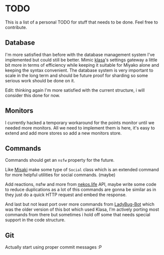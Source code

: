 # TODO
This is a list of a personal TODO for stuff that needs to be done. Feel free to contribute.

## Database
I'm more satisfied than before with the database management system I've implemented but could still be better. Mimic [klasa](https://github.com/dirigeants/klasa)'s settings gateway a little bit more in terms of efficiency while keeping it suitable for Miyako alone and keeping the syntax convenient. The database system is very important to scale in the long term and should be future proof for sharding so some serious work should be done on it.

Edit: thinking again I'm more satisfied with the current structure, i will consider this done for now.

## Monitors
I currently hacked a temporary workaround for the points monitor until we needed more monitors. All we need to implement them is here, it's easy to extend and add more stores so add a new monitors store.

## Commands
Commands should get an `nsfw` property for the future.

Like [Misaki](https://github.com/NotAWeebDev/Misaki) make some type of `Social` class which is an extended command for more helpful utilities for social commands. (maybe)

Add reactions, nsfw and more from [nekos.life](https://nekos.life) API, maybe write some code to reduce duplications as a lot of this commands are gonna be similar as in they just do a quick HTTP request and embed the response.

And last but not least port over more commands from [LadyBug-Bot](https://github.com/pollen5/ladybug-archive) which was the older version of this bot which used Klasa, I'm actively porting most commands from there but sometimes i hold off some that needs special support in the code structure.

## Git
Actually start using proper commit messages :P
